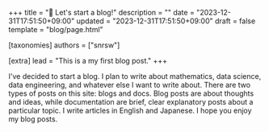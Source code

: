 +++
title = "🎒 Let's start a blog!"
description = ""
date = "2023-12-31T17:51:50+09:00"
updated = "2023-12-31T17:51:50+09:00"
draft = false
template = "blog/page.html"

[taxonomies]
authors = ["snrsw"]

[extra]
lead = "This is a my first blog post."
+++


I've decided to start a blog. I plan to write about mathematics, data science, data engineering, and whatever else I want to write about. There are two types of posts on this site: blogs and docs. Blog posts are about thoughts and ideas, while documentation are brief, clear explanatory posts about a particular topic. I write articles in English and Japanese. I hope you enjoy my blog posts.
